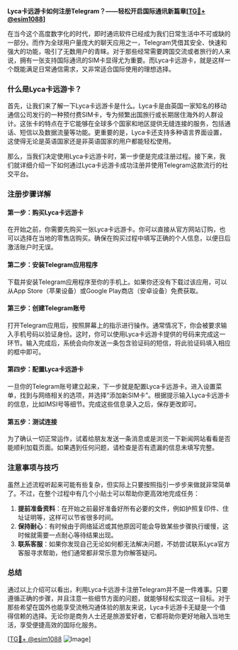 **Lyca卡远游卡如何注册Telegram？——轻松开启国际通讯新篇章[[TG💪+ @esim1088](https://t.me/s/esim1088)]**

在当今这个高度数字化的时代，即时通讯软件已经成为我们日常生活中不可或缺的一部分。而作为全球用户量庞大的聊天应用之一，Telegram凭借其安全、快速和强大的功能，吸引了无数用户的青睐。对于那些经常需要跨国交流或者旅行的人来说，拥有一张支持国际通讯的SIM卡显得尤为重要。而Lyca卡远游卡，就是这样一个既能满足日常通信需求，又非常适合国际使用的理想选择。

### 什么是Lyca卡远游卡？

首先，让我们来了解一下Lyca卡远游卡是什么。Lyca卡是由英国一家知名的移动通信公司发行的一种预付费SIM卡，专为频繁出国旅行或长期居住海外的人群设计。这张卡的特点在于它能够在全球多个国家和地区提供无缝连接的服务，包括通话、短信以及数据流量等功能。更重要的是，Lyca卡还支持多种语言界面设置，这使得无论是英语国家还是非英语国家的用户都能轻松使用。

那么，当我们决定使用Lyca卡远游卡时，第一步便是完成注册过程。接下来，我们就详细介绍一下如何通过Lyca卡远游卡成功注册并使用Telegram这款流行的社交平台。

### 注册步骤详解

#### 第一步：购买Lyca卡远游卡
在开始之前，你需要先购买一张Lyca卡远游卡。你可以直接从官方网站订购，也可以选择在当地的零售店购买。确保在购买过程中填写正确的个人信息，以便日后激活账户时无误。

#### 第二步：安装Telegram应用程序
下载并安装Telegram应用程序至你的手机上。如果你还没有下载过该应用，可以从App Store（苹果设备）或Google Play商店（安卓设备）免费获取。

#### 第三步：创建Telegram账号
打开Telegram应用后，按照屏幕上的指示进行操作。通常情况下，你会被要求输入手机号码以验证身份。这时，你可以使用Lyca卡远游卡提供的号码来完成这一环节。输入完成后，系统会向你发送一条包含验证码的短信，将此验证码填入相应的框中即可。

#### 第四步：配置Lyca卡远游卡
一旦你的Telegram账号建立起来，下一步就是配置Lyca卡远游卡。进入设置菜单，找到与网络相关的选项，并选择“添加新SIM卡”。根据提示输入Lyca卡远游卡的信息，比如IMSI号等细节。完成这些信息录入之后，保存更改即可。

#### 第五步：测试连接
为了确认一切正常运作，试着给朋友发送一条消息或是浏览一下新闻网站看看是否能顺利加载页面。如果遇到任何问题，请检查是否有遗漏的信息未填写完整。

### 注意事项与技巧

虽然上述流程听起来可能有些复杂，但实际上只要按照指引一步步来做就非常简单了。不过，在整个过程中有几个小贴士可以帮助你更高效地完成任务：

1. **提前准备资料**：在开始之前最好准备好所有必要的文件，例如护照复印件、住址证明等，这样可以节省很多时间。
2. **保持耐心**：有时候由于网络延迟或其他原因可能会导致某些步骤执行缓慢，这时候就需要一点耐心等待结果出现。
3. **联系客服**：如果你发现自己无论如何都无法解决问题，不妨尝试联系Lyca官方客服寻求帮助，他们通常都非常乐意为你解答疑问。

### 总结

通过以上介绍可以看出，利用Lyca卡远游卡注册Telegram并不是一件难事。只要遵循正确的步骤，并且注意一些细节方面的问题，就能够轻松实现这一目标。对于那些希望在国外也能享受流畅沟通体验的朋友来说，Lyca卡远游卡无疑是一个值得信赖的选择。无论你是商务人士还是旅游爱好者，它都将助你更好地融入当地生活，享受便捷高效的国际化服务。

[[TG💪+ @esim1088](https://t.me/s/esim1088) ![Image](https://i.postimg.cc/4NQfJmqS/Snipaste-2025-05-13-00-14-12.png)]